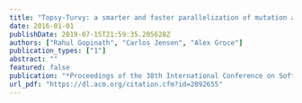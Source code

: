 ```yaml
---
title: "Topsy-Turvy: a smarter and faster parallelization of mutation analysis"
date: 2016-01-01
publishDate: 2019-07-15T21:59:35.205628Z
authors: ["Rahul Gopinath", "Carlos Jensen", "Alex Groce"]
publication_types: ["1"]
abstract: ""
featured: false
publication: "*Proceedings of the 38th International Conference on Software Engineering, ICSE 2016, Austin, TX, USA, May 14-22, 2016 - Companion Volume*"
url_pdf: "https://dl.acm.org/citation.cfm?id=2892655"
---
```



